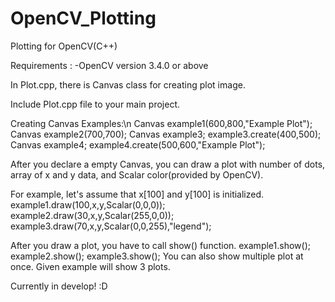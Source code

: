 # OpenCV_Plotting
Plotting for OpenCV(C++)

Requirements :
        -OpenCV version 3.4.0 or above

In Plot.cpp, there is Canvas class for creating plot image.

Include Plot.cpp file to your main project.

Creating Canvas Examples:\n
        Canvas example1(600,800,"Example Plot");
        Canvas example2(700,700);
        Canvas example3;
        example3.create(400,500);
        Canvas example4;
        example4.create(500,600,"Example Plot");
        
After you declare a empty Canvas, you can draw a plot with number of dots, array of x and y data, and Scalar color(provided by OpenCV).


For example, let's assume that x[100] and y[100] is initialized.
        example1.draw(100,x,y,Scalar(0,0,0));
        example2.draw(30,x,y,Scalar(255,0,0));
        example3.draw(70,x,y,Scalar(0,0,255),"legend");
        
After you draw a plot, you have to call show() function.
        example1.show();
        example2.show();
        example3.show();
        You can also show multiple plot at once.
        Given example will show 3 plots.
        

Currently in develop! :D
